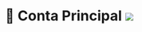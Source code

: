 <div>
 <h1>👤 Conta Principal <a href="https://github.com/nielassis">
 <img src="https://skillicons.dev/icons?i=github"/>
</a></h1>
</div>
